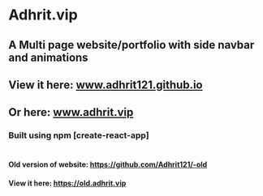 # Adhrit.vip

## A Multi page website/portfolio with side navbar and animations
## View it here: www.adhrit121.github.io
## Or here: www.adhrit.vip
### Built using npm [create-react-app]
#  
#  
#  
#### Old version of website: https://github.com/Adhrit121/-old
#### View it here: https://old.adhrit.vip

